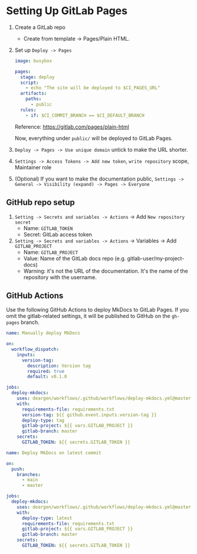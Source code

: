 # Setting Up GitLab Pages

1. Create a GitLab repo
    - Create from template -> Pages/Plain HTML.
2. Set up `Deploy -> Pages`
    ```yaml
    image: busybox

    pages:
      stage: deploy
      script:
        - echo "The site will be deployed to $CI_PAGES_URL"
      artifacts:
        paths:
          - public
      rules:
        - if: $CI_COMMIT_BRANCH == $CI_DEFAULT_BRANCH
    ```
    Reference: https://gitlab.com/pages/plain-html

    Now, everything under `public/` will be deployed to GitLab Pages.

3. `Deploy -> Pages -> Use unique domain` untick to make the URL shorter.
4. `Settings -> Access Tokens -> Add new token`, `write repository` scope, Maintainer role
6. (Optional) If you want to make the documentation public, `Settings -> General -> Visibility (expand) -> Pages -> Everyone`


## GitHub repo setup

1. `Setting -> Secrets and variables -> Actions` -> Add `New repository secret`
    - Name: `GITLAB_TOKEN`
    - Secret: GitLab access token
2. `Setting -> Secrets and variables -> Actions` -> Variables -> Add `GITLAB_PROJECT`
    - Name: `GITLAB_PROJECT`
    - Value: Name of the GitLab docs repo (e.g. gitlab-user/my-project-docs)
    - Warning: it's not the URL of the documentation. It's the name of the repository with the username.

## GitHub Actions

Use the following GitHub Actions to deploy MkDocs to GitLab Pages. If you omit the gitlab-related settings, it will be published to GitHub on the `gh-pages` branch.

```yaml
name: Manually deploy MkDocs

on:
  workflow_dispatch:
    inputs:
      version-tag:
        description: Version tag
        required: true
        default: v0.1.0

jobs:
  deploy-mkdocs:
    uses: deargen/workflows/.github/workflows/deploy-mkdocs.yml@master
    with:
      requirements-file: requirements.txt
      version-tag: ${{ github.event.inputs.version-tag }}
      deploy-type: tag
      gitlab-project: ${{ vars.GITLAB_PROJECT }}
      gitlab-branch: master
    secrets:
      GITLAB_TOKEN: ${{ secrets.GITLAB_TOKEN }}
```

```yaml
name: Deploy MkDocs on latest commit

on:
  push:
    branches:
      - main
      - master

jobs:
  deploy-mkdocs:
    uses: deargen/workflows/.github/workflows/deploy-mkdocs.yml@master
    with:
      deploy-type: latest
      requirements-file: requirements.txt
      gitlab-project: ${{ vars.GITLAB_PROJECT }}
      gitlab-branch: master
    secrets:
      GITLAB_TOKEN: ${{ secrets.GITLAB_TOKEN }}
```
